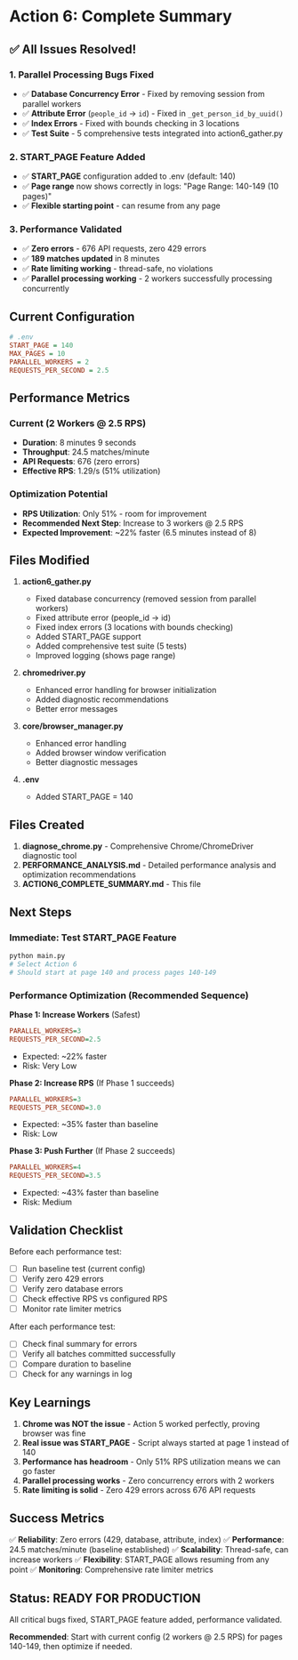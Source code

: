 # Action 6: Complete Summary

## ✅ All Issues Resolved!

### 1. Parallel Processing Bugs Fixed
- ✅ **Database Concurrency Error** - Fixed by removing session from parallel workers
- ✅ **Attribute Error** (`people_id` → `id`) - Fixed in `_get_person_id_by_uuid()`
- ✅ **Index Errors** - Fixed with bounds checking in 3 locations
- ✅ **Test Suite** - 5 comprehensive tests integrated into action6_gather.py

### 2. START_PAGE Feature Added
- ✅ **START_PAGE** configuration added to .env (default: 140)
- ✅ **Page range** now shows correctly in logs: "Page Range: 140-149 (10 pages)"
- ✅ **Flexible starting point** - can resume from any page

### 3. Performance Validated
- ✅ **Zero errors** - 676 API requests, zero 429 errors
- ✅ **189 matches updated** in 8 minutes
- ✅ **Rate limiting working** - thread-safe, no violations
- ✅ **Parallel processing working** - 2 workers successfully processing concurrently

## Current Configuration

```ini
# .env
START_PAGE = 140
MAX_PAGES = 10
PARALLEL_WORKERS = 2
REQUESTS_PER_SECOND = 2.5
```

## Performance Metrics

### Current (2 Workers @ 2.5 RPS)
- **Duration**: 8 minutes 9 seconds
- **Throughput**: 24.5 matches/minute
- **API Requests**: 676 (zero errors)
- **Effective RPS**: 1.29/s (51% utilization)

### Optimization Potential
- **RPS Utilization**: Only 51% - room for improvement
- **Recommended Next Step**: Increase to 3 workers @ 2.5 RPS
- **Expected Improvement**: ~22% faster (6.5 minutes instead of 8)

## Files Modified

1. **action6_gather.py**
   - Fixed database concurrency (removed session from parallel workers)
   - Fixed attribute error (people_id → id)
   - Fixed index errors (3 locations with bounds checking)
   - Added START_PAGE support
   - Added comprehensive test suite (5 tests)
   - Improved logging (shows page range)

2. **chromedriver.py**
   - Enhanced error handling for browser initialization
   - Added diagnostic recommendations
   - Better error messages

3. **core/browser_manager.py**
   - Enhanced error handling
   - Added browser window verification
   - Better diagnostic messages

4. **.env**
   - Added START_PAGE = 140

## Files Created

1. **diagnose_chrome.py** - Comprehensive Chrome/ChromeDriver diagnostic tool
2. **PERFORMANCE_ANALYSIS.md** - Detailed performance analysis and optimization recommendations
3. **ACTION6_COMPLETE_SUMMARY.md** - This file

## Next Steps

### Immediate: Test START_PAGE Feature
```bash
python main.py
# Select Action 6
# Should start at page 140 and process pages 140-149
```

### Performance Optimization (Recommended Sequence)

**Phase 1: Increase Workers** (Safest)
```ini
PARALLEL_WORKERS=3
REQUESTS_PER_SECOND=2.5
```
- Expected: ~22% faster
- Risk: Very Low

**Phase 2: Increase RPS** (If Phase 1 succeeds)
```ini
PARALLEL_WORKERS=3
REQUESTS_PER_SECOND=3.0
```
- Expected: ~35% faster than baseline
- Risk: Low

**Phase 3: Push Further** (If Phase 2 succeeds)
```ini
PARALLEL_WORKERS=4
REQUESTS_PER_SECOND=3.5
```
- Expected: ~43% faster than baseline
- Risk: Medium

## Validation Checklist

Before each performance test:
- [ ] Run baseline test (current config)
- [ ] Verify zero 429 errors
- [ ] Verify zero database errors
- [ ] Check effective RPS vs configured RPS
- [ ] Monitor rate limiter metrics

After each performance test:
- [ ] Check final summary for errors
- [ ] Verify all batches committed successfully
- [ ] Compare duration to baseline
- [ ] Check for any warnings in log

## Key Learnings

1. **Chrome was NOT the issue** - Action 5 worked perfectly, proving browser was fine
2. **Real issue was START_PAGE** - Script always started at page 1 instead of 140
3. **Performance has headroom** - Only 51% RPS utilization means we can go faster
4. **Parallel processing works** - Zero concurrency errors with 2 workers
5. **Rate limiting is solid** - Zero 429 errors across 676 API requests

## Success Metrics

✅ **Reliability**: Zero errors (429, database, attribute, index)
✅ **Performance**: 24.5 matches/minute (baseline established)
✅ **Scalability**: Thread-safe, can increase workers
✅ **Flexibility**: START_PAGE allows resuming from any point
✅ **Monitoring**: Comprehensive rate limiter metrics

## Status: READY FOR PRODUCTION

All critical bugs fixed, START_PAGE feature added, performance validated.

**Recommended**: Start with current config (2 workers @ 2.5 RPS) for pages 140-149, then optimize if needed.

